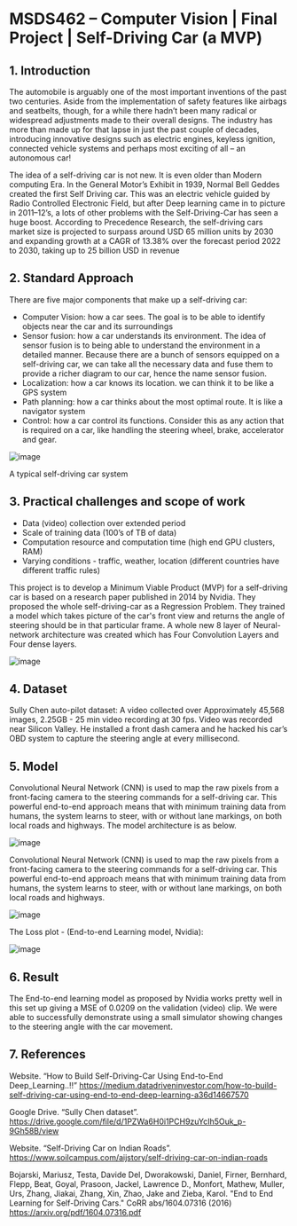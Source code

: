 # MSDS462 – Computer Vision | Final Project | Self-Driving Car (a MVP)

## 1. Introduction
The automobile is arguably one of the most important inventions of the past two centuries. Aside from the implementation of safety features like airbags and seatbelts, though, for a while there hadn’t been many radical or widespread adjustments made to their overall designs. The industry has more than made up for that lapse in just the past couple of decades, introducing innovative designs such as electric engines, keyless ignition, connected vehicle systems and perhaps most exciting of all – an autonomous car!

The idea of a self-driving car is not new. It is even older than Modern computing Era. In  the General Motor’s Exhibit in 1939, Normal Bell Geddes created the first Self Driving car. This was an electric vehicle guided by Radio Controlled Electronic Field, but after Deep learning came in to picture in 2011–12’s, a lots of other problems with the Self-Driving-Car has seen a huge boost. According to Precedence Research, the self-driving cars market size is projected to surpass around USD 65 million units by 2030 and expanding growth at a CAGR of 13.38% over the forecast period 2022 to 2030, taking up to 25 billion USD in revenue

## 2. Standard Approach
There are five major components that make up a self-driving car:
* Computer Vision: how a car sees. The goal is to be able to identify objects near the car and its surroundings
* Sensor fusion: how a car understands its environment. The idea of sensor fusion is to being able to understand the environment in a detailed manner. Because there are a bunch of sensors equipped on a self-driving car, we can take all the necessary data and fuse them to provide a richer diagram to our car, hence the name sensor fusion.
* Localization: how a car knows its location. we can think it to be like a GPS system
* Path planning: how a car thinks about the most optimal route. It is like a navigator system
* Control: how a car control its functions. Consider this as any action that is required on a car, like handling the steering wheel, brake, accelerator and gear.

![image](https://user-images.githubusercontent.com/59175150/186892869-376317f9-4e65-4c60-afc6-8441fa89d86a.png)

A typical self-driving car system

## 3. Practical challenges and scope of work
* Data (video) collection over extended period 
* Scale of training data (100’s of TB of data)
* Computation resource and computation time (high end GPU clusters, RAM)
* Varying conditions - traffic, weather, location (different countries have different traffic rules)

This project is to develop a Minimum Viable Product (MVP) for a self-driving car is based on a research paper published in 2014 by Nvidia. They proposed the whole self-driving-car as a Regression Problem. They trained a model which takes picture of the car's front view and returns the angle of steering should be in that particular frame. A whole new 8 layer of Neural-network architecture was created which has Four Convolution Layers and Four dense layers.

![image](https://user-images.githubusercontent.com/59175150/186893019-5414794c-ba45-424d-88af-c3397386d64f.png)

## 4. Dataset
Sully Chen auto-pilot dataset: A video collected over Approximately 45,568 images, 2.25GB - 25 min video recording at 30 fps.  Video was recorded near Silicon Valley. He installed a front dash camera and he hacked his car’s OBD system to capture the steering angle at every millisecond.

## 5. Model
Convolutional Neural Network (CNN) is used to map the raw pixels from a front-facing camera to the steering commands for a self-driving car. This powerful end-to-end approach means that with minimum training data from humans, the system learns to steer, with or without lane markings, on both local roads and highways. The model architecture is as below.

![image](https://user-images.githubusercontent.com/59175150/186893406-21c4ae90-143c-4763-b07e-90f49e174f64.png)

Convolutional Neural Network (CNN) is used to map the raw pixels from a front-facing camera to the steering commands for a self-driving car. This powerful end-to-end approach means that with minimum training data from humans, the system learns to steer, with or without lane markings, on both local roads and highways.

![image](https://user-images.githubusercontent.com/59175150/186893443-5e8927e2-a0ff-4bb4-aeea-b77dab57ef74.png)

The Loss plot - (End-to-end Learning model, Nvidia):

![image](https://user-images.githubusercontent.com/59175150/186893494-3c4c8812-d0df-4e69-89e3-daa4e763e7f5.png)

## 6. Result
The End-to-end learning model as proposed by Nvidia works pretty well in this set up giving a MSE of 0.0209 on the validation (video) clip. We were able to successfully demonstrate using a small simulator showing changes to the steering angle with the car movement.

## 7. References
Website. “How to Build Self-Driving-Car Using End-to-End Deep_Learning..!!”
	https://medium.datadriveninvestor.com/how-to-build-self-driving-car-using-end-to-end-deep-learning-a36d14667570

Google Drive. “Sully Chen dataset”.
	https://drive.google.com/file/d/1PZWa6H0i1PCH9zuYcIh5Ouk_p-9Gh58B/view  

Website. “Self-Driving Car on Indian Roads”.
	https://www.soilcampus.com/aijstory/self-driving-car-on-indian-roads 

Bojarski, Mariusz, Testa, Davide Del, Dworakowski, Daniel, Firner, Bernhard, Flepp, Beat, Goyal, Prasoon, Jackel, Lawrence D., Monfort, Mathew, Muller, Urs, Zhang, Jiakai, Zhang, Xin, Zhao, Jake and Zieba, Karol. "End to End Learning for Self-Driving Cars." CoRR abs/1604.07316 (2016)
	https://arxiv.org/pdf/1604.07316.pdf

